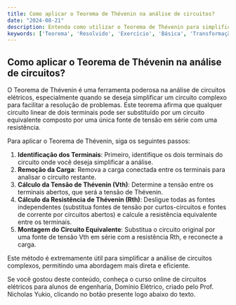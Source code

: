 ```yaml
---
title: Como aplicar o Teorema de Thévenin na análise de circuitos?
date: "2024-08-21"
description: Entenda como utilizar o Teorema de Thévenin para simplificar a análise de circuitos elétricos.
keywords: ['Teorema', 'Resolvido', 'Exercício', 'Básica', 'Transformação', 'Nó', 'Equivalente']
---
```


## Como aplicar o Teorema de Thévenin na análise de circuitos?

O Teorema de Thévenin é uma ferramenta poderosa na análise de circuitos elétricos, especialmente quando se deseja simplificar um circuito complexo para facilitar a resolução de problemas. Este teorema afirma que qualquer circuito linear de dois terminais pode ser substituído por um circuito equivalente composto por uma única fonte de tensão em série com uma resistência.

Para aplicar o Teorema de Thévenin, siga os seguintes passos:

1. **Identificação dos Terminais**: Primeiro, identifique os dois terminais do circuito onde você deseja simplificar a análise.
2. **Remoção da Carga**: Remova a carga conectada entre os terminais para analisar o circuito restante.
3. **Cálculo da Tensão de Thévenin (Vth)**: Determine a tensão entre os terminais abertos, que será a tensão de Thévenin.
4. **Cálculo da Resistência de Thévenin (Rth)**: Desligue todas as fontes independentes (substitua fontes de tensão por curtos-circuitos e fontes de corrente por circuitos abertos) e calcule a resistência equivalente entre os terminais.
5. **Montagem do Circuito Equivalente**: Substitua o circuito original por uma fonte de tensão Vth em série com a resistência Rth, e reconecte a carga.

Este método é extremamente útil para simplificar a análise de circuitos complexos, permitindo uma abordagem mais direta e eficiente.

Se você gostou deste conteúdo, conheça o curso online de circuitos elétricos para alunos de engenharia, Domínio Elétrico, criado pelo Prof. Nicholas Yukio, clicando no botão presente logo abaixo do texto.